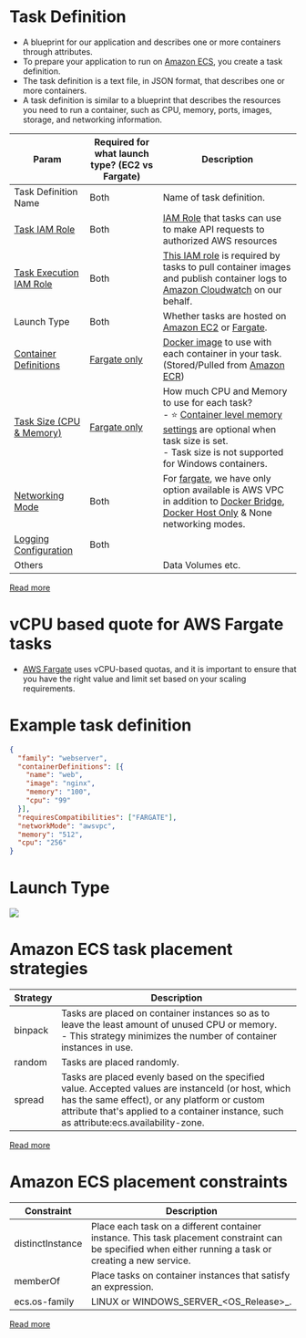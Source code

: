 # Task Definition
- A blueprint for our application and describes one or more containers through attributes.
- To prepare your application to run on [Amazon ECS](Readme.md), you create a task definition.
- The task definition is a text file, in JSON format, that describes one or more containers.
- A task definition is similar to a blueprint that describes the resources you need to run a container, such as CPU, memory, ports, images, storage, and networking information.

| Param                                                                                                               | Required for what launch type? (EC2 vs Fargate)       | Description                                                                                                                                                                                                                                                                                        |
|---------------------------------------------------------------------------------------------------------------------|-------------------------------------------------------|----------------------------------------------------------------------------------------------------------------------------------------------------------------------------------------------------------------------------------------------------------------------------------------------------|
| Task Definition Name                                                                                                | Both                                                  | Name of task definition.                                                                                                                                                                                                                                                                           |
| [Task IAM Role](https://docs.aws.amazon.com/AmazonECS/latest/developerguide/task-iam-roles.html)                    | Both                                                  | [IAM Role](../../2a_IdentityServices/AWSIAM/Readme.md) that tasks can use to make API requests to authorized AWS resources                                                                                                                                                                         |
| [Task Execution IAM Role](https://docs.aws.amazon.com/AmazonECS/latest/developerguide/task_execution_IAM_role.html) | Both                                                  | [This IAM role](../../2a_IdentityServices/AWSIAM/Readme.md) is required by tasks to pull container images and publish container logs to [Amazon Cloudwatch](../../8_ObservabilityLogsServices/AmazonCloudWatch/Readme.md) on our behalf.                                                           |
| Launch Type                                                                                                         | Both                                                  | Whether tasks are hosted on [Amazon EC2](../../3_ComputeServices/AmazonEC2/Readme.md) or [Fargate](../../3_ComputeServices/AWSFargate.md).                                                                                                                                                         |
| [Container Definitions](ContainerDefination.md)                                                                     | [Fargate only](../../3_ComputeServices/AWSFargate.md) | [Docker image](../../../9_Container&OrchestrationServices/Docker/Readme.md) to use with each container in your task. (Stored/Pulled from [Amazon ECR](../AmazonECR.md))                                                                                                                             |
| [Task Size (CPU & Memory)](https://docs.aws.amazon.com/AmazonECS/latest/bestpracticesguide/capacity-tasksize.html)  | [Fargate only](../../3_ComputeServices/AWSFargate.md) | How much CPU and Memory to use for each task? <br/>- :star: [Container level memory settings](ContainerDefination.md) are optional when task size is set.<br/>- Task size is not supported for Windows containers.                                                                                 |
| [Networking Mode](https://docs.aws.amazon.com/AmazonECS/latest/developerguide/task-networking.html)                 | Both                                                  | For [fargate](../../3_ComputeServices/AWSFargate.md), we have only option available is AWS VPC in addition to [Docker Bridge](../../../9_Container&OrchestrationServices/Docker/Readme.md), [Docker Host Only](../../../9_Container&OrchestrationServices/Docker/Readme.md) & None networking modes. |
| [Logging Configuration](https://docs.aws.amazon.com/AmazonECS/latest/APIReference/API_LogConfiguration.html)        | Both                                                  |                                                                                                                                                                                                                                                                                                    |
| Others                                                                                                              |                                                       | Data Volumes etc.                                                                                                                                                                                                                                                                                  |

[Read more](https://docs.aws.amazon.com/AmazonECS/latest/developerguide/task_definitions.html)

# vCPU based quote for AWS Fargate tasks
- [AWS Fargate](../../3_ComputeServices/AWSFargate.md) uses vCPU-based quotas, and it is important to ensure that you have the right value and limit set based on your scaling requirements.

# Example task definition

````json
{
  "family": "webserver",
  "containerDefinitions": [{
    "name": "web",
    "image": "nginx",
    "memory": "100",
    "cpu": "99"
  }],
  "requiresCompatibilities": ["FARGATE"],
  "networkMode": "awsvpc",
  "memory": "512",
  "cpu": "256"
}
````

# Launch Type

![](https://explore.skillbuilder.aws/files/a/w/aws_prod1_docebosaas_com/1679641200/e3b8x-vNw5aXnG1DYUfTwg/tincan/d03722b85f9d2b3a05e4c74bd586ea9b1f52f81a/assets/tEQp6aZrJa_-ZlHv_sTM1AeRlF8LA77Cz.png)

# Amazon ECS task placement strategies

| Strategy   | Description                                                                                                                                                                                                                                     |
|------------|-------------------------------------------------------------------------------------------------------------------------------------------------------------------------------------------------------------------------------------------------|
| binpack    | Tasks are placed on container instances so as to leave the least amount of unused CPU or memory. <br/>- This strategy minimizes the number of container instances in use.                                                                       |
| random     | Tasks are placed randomly.                                                                                                                                                                                                                      |
| spread     | Tasks are placed evenly based on the specified value. Accepted values are instanceId (or host, which has the same effect), or any platform or custom attribute that's applied to a container instance, such as attribute:ecs.availability-zone. |

[Read more](https://docs.aws.amazon.com/AmazonECS/latest/developerguide/task-placement-strategies.html)

# Amazon ECS placement constraints

| Constraint         | Description                                                                                                                                              |
|--------------------|----------------------------------------------------------------------------------------------------------------------------------------------------------|
| distinctInstance   | Place each task on a different container instance. This task placement constraint can be specified when either running a task or creating a new service. |
| memberOf           | Place tasks on container instances that satisfy an expression.                                                                                           |
| ecs.os-family      | LINUX or WINDOWS_SERVER_<OS_Release>_<FULL or CORE>.                                                                                                     |

[Read more](https://docs.aws.amazon.com/AmazonECS/latest/developerguide/task-placement-constraints.html)
